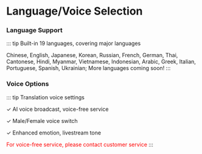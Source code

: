 # Language/Voice Selection

### Language Support

::: tip Built-in 19 languages, covering major languages

Chinese, English, Japanese, Korean, Russian, French, German, Thai, Cantonese, Hindi, Myanmar, Vietnamese, Indonesian, Arabic, Greek, Italian, Portuguese, Spanish, Ukrainian; More languages coming soon!
:::

### Voice Options

::: tip Translation voice settings

✓ AI voice broadcast, voice-free service

✓ Male/Female voice switch

✓ Enhanced emotion, livestream tone

<font style="color: red">For voice-free service, please contact customer service</font>
:::
